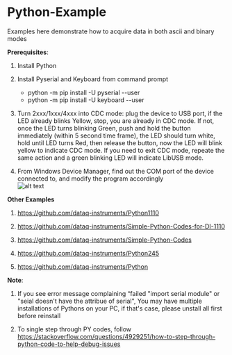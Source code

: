 # Python-Example

Examples here demonstrate how to acquire data in both ascii and binary modes

**Prerequisites**:

1) Install Python

2) Install Pyserial and Keyboard from command prompt
    - python -m pip install -U pyserial --user
    - python -m pip install -U keyboard --user

3) Turn 2xxx/1xxx/4xxx into CDC mode: plug the device to USB port, if the LED already blinks Yellow, stop, you are already in CDC mode. If not, once the LED turns blinking Green, push and hold the button immediately (within 5 second time frame), the LED should turn white, hold until LED turns Red, then release the button, now the LED will blink yellow to indicate CDC mode. If you need to exit CDC mode, repeate the same action and a green blinking LED will indicate LibUSB mode.

4) From Windows Device Manager, find out the COM port of the device connected to, and modify the program accordingly<br/>
![alt text](https://www.dataq.com/resources/repository/matlab_devicemanager.png)

**Other Examples**

1) https://github.com/dataq-instruments/Python1110

2) https://github.com/dataq-instruments/Simple-Python-Codes-for-DI-1110

3) https://github.com/dataq-instruments/Simple-Python-Codes

4) https://github.com/dataq-instruments/Python245

5) https://github.com/dataq-instruments/Python

**Note**:

1) If you see error message complaining “failed "import serial module" or "seial doesn't have the attribue of serial", You may have multiple installations of Pythons on your PC, if that's case, please unstall all first before reinstall

2) To single step through PY codes, follow
https://stackoverflow.com/questions/4929251/how-to-step-through-python-code-to-help-debug-issues

